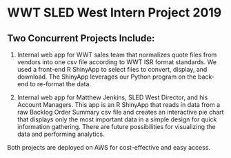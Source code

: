 # WWT SLED West Intern Project 2019
## Two Concurrent Projects Include:
1) Internal web app for WWT sales team that normalizes quote files from vendors into one csv file according to WWT ISR format standards. We used a front-end R ShinyApp to select files to convert, display, and download. The ShinyApp leverages our Python program on the back-end to re-format the data. 

2) Internal web app for Matthew Jenkins, SLED West Director, and his Account Managers. This app is an R ShinyApp that reads in data from a raw Backlog Order Summary csv file and creates an interactive pie chart that displays only the most important data in a simple design for quick information gathering. There are future possibilities for visualizing the data and performing analytics.

Both projects are deployed on AWS for cost-effective and easy access.
